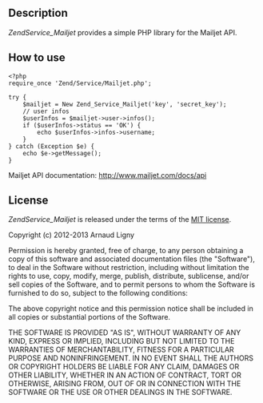 Description
-----------

_ZendService_Mailjet_ provides a simple PHP library for the Mailjet API.


How to use
----------

```
<?php
require_once 'Zend/Service/Mailjet.php';

try {
    $mailjet = New Zend_Service_Mailjet('key', 'secret_key');
    // user infos
    $userInfos = $mailjet->user->infos();
    if ($userInfos->status == 'OK') {
        echo $userInfos->infos->username;
    }
} catch (Exception $e) {
    echo $e->getMessage();
}
```

Mailjet API documentation: http://www.mailjet.com/docs/api


License
----------

_ZendService_Mailjet_ is released under the terms of the [MIT license](http://opensource.org/licenses/MIT).

Copyright (c) 2012-2013 Arnaud Ligny

Permission is hereby granted, free of charge, to any person obtaining a copy of this software and associated documentation files (the "Software"), to deal in the Software without restriction, including without limitation the rights to use, copy, modify, merge, publish, distribute, sublicense, and/or sell copies of the Software, and to permit persons to whom the Software is furnished to do so, subject to the following conditions:

The above copyright notice and this permission notice shall be included in all copies or substantial portions of the Software.

THE SOFTWARE IS PROVIDED "AS IS", WITHOUT WARRANTY OF ANY KIND, EXPRESS OR IMPLIED, INCLUDING BUT NOT LIMITED TO THE WARRANTIES OF MERCHANTABILITY, FITNESS FOR A PARTICULAR PURPOSE AND NONINFRINGEMENT. IN NO EVENT SHALL THE AUTHORS OR COPYRIGHT HOLDERS BE LIABLE FOR ANY CLAIM, DAMAGES OR OTHER LIABILITY, WHETHER IN AN ACTION OF CONTRACT, TORT OR OTHERWISE, ARISING FROM, OUT OF OR IN CONNECTION WITH THE SOFTWARE OR THE USE OR OTHER DEALINGS IN THE SOFTWARE.

